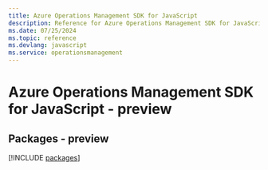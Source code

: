 ```yaml
---
title: Azure Operations Management SDK for JavaScript
description: Reference for Azure Operations Management SDK for JavaScript
ms.date: 07/25/2024
ms.topic: reference
ms.devlang: javascript
ms.service: operationsmanagement
---
```

# Azure Operations Management SDK for JavaScript - preview
## Packages - preview
[!INCLUDE [packages](operations-management-index.md)]